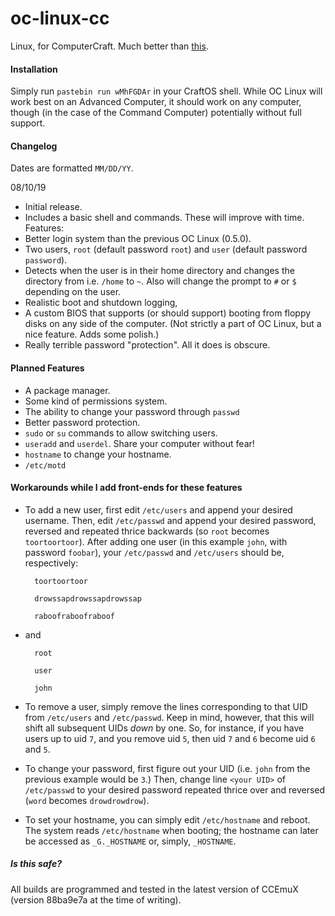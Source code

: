 # oc-linux-cc
Linux, for ComputerCraft. Much better than [this](https://github.com/ocawesome101/oc-linux-cc-old).

#### Installation
Simply run `pastebin run wMhFGDAr` in your CraftOS shell. While OC Linux will work best on an Advanced Computer, it should work on any computer, though (in the case of the Command Computer) potentially without full support.

#### Changelog
Dates are formatted `MM/DD/YY`.

08/10/19
 - Initial release.
 - Includes a basic shell and commands. These will improve with time.
Features:
 - Better login system than the previous OC Linux (0.5.0).
 - Two users, `root` (default password `root`) and `user` (default password `password`).
 - Detects when the user is in their home directory and changes the directory from i.e. `/home` to `~`. Also will change the prompt to `#` or `$` depending on the user.
- Realistic boot and shutdown logging, 
- A custom BIOS that supports (or should support) booting from floppy disks on any side of the computer. (Not strictly a part of OC Linux, but a nice feature. Adds some polish.)
- Really terrible password "protection". All it does is obscure.

#### Planned Features
- A package manager.
- Some kind of permissions system.
- The ability to change your password through `passwd`
- Better password protection.
- `sudo` or `su` commands to allow switching users.
- `useradd` and `userdel`. Share your computer without fear!
- `hostname` to change your hostname.
- `/etc/motd`

#### Workarounds while I add front-ends for these features
- To add a new user, first edit `/etc/users` and append your desired username. Then, edit `/etc/passwd` and append your desired password, reversed and repeated thrice backwards (so `root` becomes `toortoortoor`).
After adding one user (in this example `john`, with password `foobar`), your `/etc/passwd` and `/etc/users` should be, respectively:

        toortoortoor
    
        drowssapdrowssapdrowssap
    
        raboofraboofraboof
    
- and

        root
    
        user
    
        john

- To remove a user, simply remove the lines corresponding to that UID from `/etc/users` and `/etc/passwd`. Keep in mind, however, that this will shift all subsequent UIDs *down* by one. So, for instance, if you have users up to uid `7`, and you remove uid `5`, then uid `7` and `6` become uid `6` and `5`.

- To change your password, first figure out your UID (i.e. `john` from the previous example would be `3`.) Then, change line `<your UID>` of `/etc/passwd` to your desired password repeated thrice over and reversed (`word` becomes `drowdrowdrow`).

- To set your hostname, you can simply edit `/etc/hostname` and reboot. The system reads `/etc/hostname` when booting; the hostname can later be accessed as `_G._HOSTNAME` or, simply, `_HOSTNAME`.

##### Is this safe?
All builds are programmed and tested in the latest version of CCEmuX (version 88ba9e7a at the time of writing).
